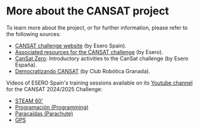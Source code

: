 # More about the CANSAT project

To learn more about the project, or for further information, please refer to the following sources:

* [CANSAT challenge website](https://esero.es/cansat-2/) (by Esero Spain).
* [Associated resources for the CANSAT challenge](https://esero.es/cansat-2/recursos-asociados/) (by Esero).
* [CanSat Zero](https://esero.es/practicas-en-abierto/cansat-zero/index.html): Introductory activities to the CanSat challenge (by Esero España).
* [Democratizando CANSAT](https://pedroruizf.github.io/democratizandoCansat/) (by Club Robótica Granada).

Videos of ESERO Spain's training sessions available on its [Youtube channel](https://www.youtube.com/@eserospain2385) for the CANSAT 2024/2025 Challenge:

* [STEAM 60'](https://www.youtube.com/watch?v=fzoGRijSuwI&list=PLO-hfWJO_iu0WS119_if51Nmoce6WSiAp)
* [Programación (Programming)](https://www.youtube.com/watch?v=YypMp1JWVr8)
* [Paracaídas (Parachute)](https://www.youtube.com/watch?v=5O_sxwT-JIY)
* [GPS](https://www.youtube.com/watch?v=j5F72ExeOe4)
